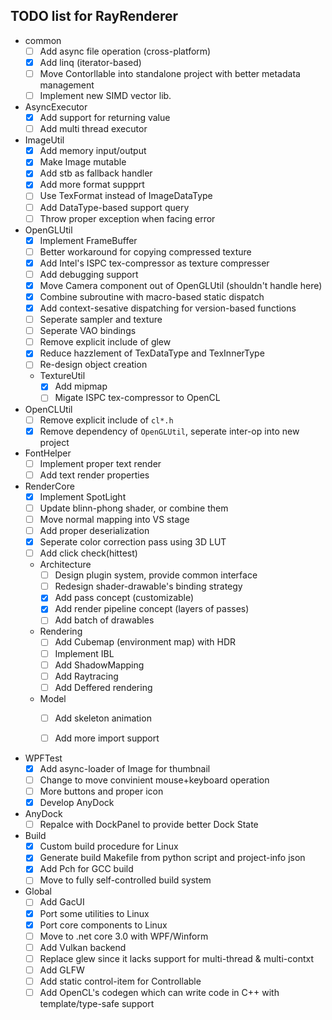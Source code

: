 ## TODO list for RayRenderer

* common
  - [ ] Add async file operation (cross-platform)
  - [x] Add linq (iterator-based)
  - [ ] Move Contorllable into standalone project with better metadata management
  - [ ] Implement new SIMD vector lib.

* AsyncExecutor
  - [x] Add support for returning value
  - [ ] Add multi thread executor

* ImageUtil
  - [x] Add memory input/output
  - [x] Make Image mutable
  - [x] Add stb as fallback handler
  - [x] Add more format suppprt
  - [ ] Use TexFormat instead of ImageDataType
  - [ ] Add DataType-based support query
  - [ ] Throw proper exception when facing error

* OpenGLUtil
  - [x] Implement FrameBuffer
  - [ ] Better workaround for copying compressed texture
  - [x] Add Intel's ISPC tex-compressor as texture compresser
  - [ ] Add debugging support
  - [x] Move Camera component out of OpenGLUtil (shouldn't handle here)
  - [x] Combine subroutine with macro-based static dispatch
  - [x] Add context-sesative dispatching for version-based functions 
  - [ ] Seperate sampler and texture
  - [ ] Seperate VAO bindings
  - [ ] Remove explicit include of glew
  - [x] Reduce hazzlement of TexDataType and TexInnerType
  - [ ] Re-design object creation
  * TextureUtil
    - [x] Add mipmap
    - [ ] Migate ISPC tex-compressor to OpenCL

* OpenCLUtil
  - [ ] Remove explicit include of `cl*.h`
  - [x] Remove dependency of `OpenGLUtil`, seperate inter-op into new project

* FontHelper
  - [ ] Implement proper text render
  - [ ] Add text render properties

* RenderCore
  - [x] Implement SpotLight
  - [ ] Update blinn-phong shader, or combine them
  - [ ] Move normal mapping into VS stage
  - [ ] Add proper deserialization
  - [x] Seperate color correction pass using 3D LUT
  - [ ] Add click check(hittest)
  * Architecture
    - [ ] Design plugin system, provide common interface
    - [ ] Redesign shader-drawable's binding strategy
    - [x] Add pass concept (customizable)
    - [x] Add render pipeline concept (layers of passes)
    - [ ] Add batch of drawables
  * Rendering
    - [ ] Add Cubemap (environment map) with HDR
    - [ ] Implement IBL
    - [ ] Add ShadowMapping
    - [ ] Add Raytracing
    - [ ] Add Deffered rendering
  * Model
    - [ ] Add skeleton animation
    - [ ] Add more import support


* WPFTest
  - [x] Add async-loader of Image for thumbnail
  - [ ] Change to move convinient mouse+keyboard operation
  - [ ] More buttons and proper icon
  - [x] Develop AnyDock

* AnyDock
  - [ ] Repalce with DockPanel to provide better Dock State

* Build
  - [x] Custom build procedure for Linux
  - [x] Generate build Makefile from python script and project-info json
  - [x] Add Pch for GCC build
  - [ ] Move to fully self-controlled build system

* Global
  - [ ] Add GacUI
  - [x] Port some utilities to Linux 
  - [x] Port core components to Linux 
  - [ ] Move to .net core 3.0 with WPF/Winform
  - [ ] Add Vulkan backend
  - [ ] Replace glew since it lacks support for multi-thread & multi-contxt
  - [ ] Add GLFW
  - [ ] Add static control-item for Controllable
  - [ ] Add OpenCL's codegen which can write code in C++ with template/type-safe support